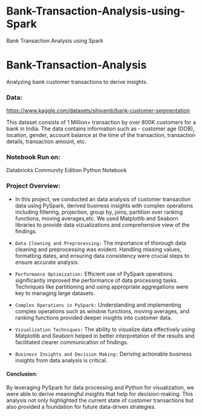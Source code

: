 # Bank-Transaction-Analysis-using-Spark
Bank Transaction Analysis using Spark
# Bank-Transaction-Analysis
Analyzing bank customer transactions to derive insights.

### Data:

https://www.kaggle.com/datasets/shivamb/bank-customer-segmentation

This dataset consists of 1 Million+ transaction by over 800K customers for a bank in India. The data contains information such as - customer age (DOB), location, gender, account balance at the time of the transaction, transaction details, transaction amount, etc.

### Notebook Run on:

Databricks Community Edition Python Notebook

### Project Overview:

- In this project, we conducted an data analysis of customer transaction data using PySpark, derived business insights with complex operations including filtering, projection, group by, joins, partition over ranking functions, moving averages,etc. We used Matplotlib and Seaborn libraries to provide data vizualizations and comprehensive view of the findings.


- `Data Cleaning and Preprocessing:` The importance of thorough data cleaning and preprocessing was evident. Handling missing values, formatting dates, and ensuring data consistency were crucial steps to ensure accurate analysis.

- `Performance Optimization:` Efficient use of PySpark operations significantly improved the performance of data processing tasks. Techniques like partitioning and using appropriate aggregations were key to managing large datasets.

- `Complex Operations in PySpark:` Understanding and implementing complex operations such as window functions, moving averages, and ranking functions provided deeper insights into customer data.

- `Visualization Techniques:` The ability to visualize data effectively using Matplotlib and Seaborn helped in better interpretation of the results and facilitated clearer communication of findings.

- `Business Insights and Decision Making:` Deriving actionable business insights from data analysis is critical.

#### Conclusion:

By leveraging PySpark for data processing and Python for visualization, we were able to derive meaningful insights that help for decision-making. This analysis not only highlighted the current state of customer transactions but also provided a foundation for future data-driven strategies.
